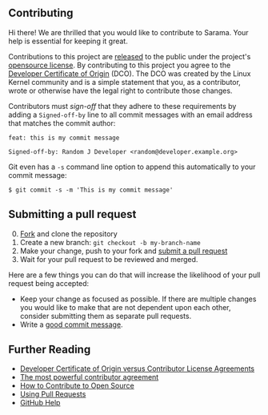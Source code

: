 ## Contributing

[fork]: https://github.com/IBM/sarama/fork
[pr]: https://github.com/IBM/sarama/compare
[released]: https://help.github.com/articles/github-terms-of-service/#6-contributions-under-repository-license

Hi there! We are thrilled that you would like to contribute to Sarama.
Your help is essential for keeping it great.

Contributions to this project are [released][released] to the public under the project's [opensource license](LICENSE.md).
By contributing to this project you agree to the [Developer Certificate of Origin](https://developercertificate.org/) (DCO).
The DCO was created by the Linux Kernel community and is a simple statement that you, as a contributor, wrote or otherwise have the legal right to contribute those changes.

Contributors must _sign-off_ that they adhere to these requirements by adding a `Signed-off-by` line to all commit messages with an email address that matches the commit author:

```
feat: this is my commit message

Signed-off-by: Random J Developer <random@developer.example.org>
```

Git even has a `-s` command line option to append this automatically to your commit message:

```
$ git commit -s -m 'This is my commit message'
```

## Submitting a pull request

0. [Fork][fork] and clone the repository
1. Create a new branch: `git checkout -b my-branch-name`
2. Make your change, push to your fork and [submit a pull request][pr]
3. Wait for your pull request to be reviewed and merged.

Here are a few things you can do that will increase the likelihood of your pull request being accepted:

- Keep your change as focused as possible. If there are multiple changes you would like to make that are not dependent upon each other, consider submitting them as separate pull requests.
- Write a [good commit message](http://tbaggery.com/2008/04/19/a-note-about-git-commit-messages.html).

## Further Reading

- [Developer Certificate of Origin versus Contributor License Agreements](https://julien.ponge.org/blog/developer-certificate-of-origin-versus-contributor-license-agreements/)
- [The most powerful contributor agreement](https://lwn.net/Articles/592503/)
- [How to Contribute to Open Source](https://opensource.guide/how-to-contribute/)
- [Using Pull Requests](https://help.github.com/articles/about-pull-requests/)
- [GitHub Help](https://help.github.com)

